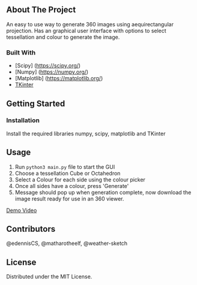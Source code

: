 ## About The Project

An easy to use way to generate 360 images using aequirectangular projection.
Has an graphical user interface with options to select tessellation and colour to generate the image.




### Built With

* [Scipy] (https://scipy.org/)
* [Numpy] (https://numpy.org/)
* [Matplotlib] (https://matplotlib.org/)
* [TKinter](https://docs.python.org/3/library/tkinter.html)



<!-- GETTING STARTED -->
## Getting Started


### Installation

Install the required libraries numpy, scipy, matplotlib and TKinter


## Usage

1. Run `python3 main.py` file to start the GUI
2. Choose a tessellation Cube or Octahedron
3. Select a Colour for each side using the colour picker
4. Once all sides have a colour, press 'Generate'
5. Message should pop up when generation complete, now download the image result ready for use in an 360 viewer.

[Demo Video](https://youtu.be/xTcL9EMgLiE)

## Contributors

@edennisCS, @matharotheelf, @weather-sketch

## License
Distributed under the MIT License.
